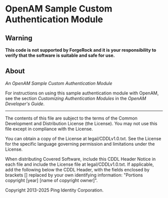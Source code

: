 <!--
  Copyright 2016-2025 Ping Identity Corporation. All Rights Reserved
 
 ! This code is to be used exclusively in connection with Ping Identity
 ! Corporation software or services. Ping Identity Corporation only offers
 ! such software or services to legal entities who have entered into a
 ! binding license agreement with Ping Identity Corporation.
-->
# OpenAM Sample Custom Authentication Module

## Warning
**This code is not supported by ForgeRock and it is your responsibility to verify that the software is suitable and safe for use.**

## About

*An OpenAM Sample Custom Authentication Module*

For instructions on using this sample authentication
module with OpenAM, see the section
*Customizing Authentication Modules* in the *OpenAM Developer's Guide*.

* * *

The contents of this file are subject to the terms of the Common Development and
Distribution License (the License). You may not use this file except in compliance with the
License.

You can obtain a copy of the License at legal/CDDLv1.0.txt. See the License for the
specific language governing permission and limitations under the License.

When distributing Covered Software, include this CDDL Header Notice in each file and include
the License file at legal/CDDLv1.0.txt. If applicable, add the following below the CDDL
Header, with the fields enclosed by brackets [] replaced by your own identifying
information: "Portions copyright [year] [name of copyright owner]".

Copyright 2013-2025 Ping Identity Corporation.
